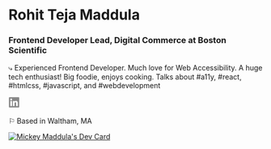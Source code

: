 # Rohit Teja Maddula
### Frontend Developer Lead, Digital Commerce at Boston Scientific

⤷ Experienced Frontend Developer. Much love for Web Accessibility. A huge tech enthusiast! Big foodie, enjoys cooking.
Talks about #a11y, #react, #htmlcss, #javascript, and #webdevelopment

 <a aligh="left" href="https://www.linkedin.com/in/mickeymaddula/" target="_blank" rel="noreferrer noopener"><img src="https://raw.githubusercontent.com/0xShapeShifter/dev-story/master/public/images/socials/linkedin.svg" alt="LinkedIn" width="22" height="22" /></a>  

⚐ Based in Waltham, MA


<a href="https://app.daily.dev/mickeymaddula"><img src="https://api.daily.dev/devcards/v2/92oDCWy3C.png?type=default&r=8ai" width="356" alt="Mickey Maddula's Dev Card"/></a>
